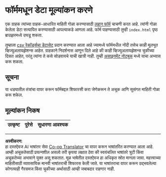 <!--
CO_OP_TRANSLATOR_METADATA:
{
  "original_hash": "f9d5a7275e046223fa6474477674b810",
  "translation_date": "2025-08-27T16:49:42+00:00",
  "source_file": "2-Working-With-Data/08-data-preparation/assignment.md",
  "language_code": "mr"
}
-->
# फॉर्ममधून डेटा मूल्यांकन करणे

एक ग्राहक त्यांच्या ग्राहक-आधारित माहिती गोळा करण्यासाठी [लहान फॉर्म](../../../../2-Working-With-Data/08-data-preparation/index.html) चाचणी करत आहे. त्यांनी गोळा केलेला डेटा सत्यापित करण्यासाठी आपल्याकडे आणला आहे. फॉर्म पाहण्यासाठी तुम्ही `index.html` पृष्ठ ब्राउझरमध्ये उघडू शकता.

तुम्हाला [csv रेकॉर्ड्सचा डेटासेट](../../../../data/form.csv) प्रदान करण्यात आला आहे ज्यामध्ये फॉर्ममधील नोंदी तसेच काही मूलभूत व्हिज्युअलायझेशन्स आहेत. ग्राहकाने निदर्शनास आणून दिले आहे की काही व्हिज्युअलायझेशन्स चुकीच्या दिसत आहेत, परंतु त्यांना ते कसे सोडवायचे याची खात्री नाही. तुम्ही [असाइनमेंट नोटबुक](assignment.ipynb) मध्ये याचा अभ्यास करू शकता.

## सूचना

या धड्यातील तंत्रांचा वापर करून फॉर्मबद्दल शिफारसी करा जेणेकरून ते अचूक आणि सुसंगत माहिती गोळा करू शकेल.

## मूल्यांकन निकष

उत्कृष्ट | पुरेसे | सुधारणा आवश्यक
--- | --- | --- |

---

**अस्वीकरण**:  
हा दस्तऐवज AI भाषांतर सेवा [Co-op Translator](https://github.com/Azure/co-op-translator) चा वापर करून भाषांतरित करण्यात आला आहे. आम्ही अचूकतेसाठी प्रयत्नशील असलो तरी कृपया लक्षात ठेवा की स्वयंचलित भाषांतरे त्रुटी किंवा अचूकतेच्या अभावाने युक्त असू शकतात. मूळ भाषेतील दस्तऐवज हा अधिकृत स्रोत मानला जावा. महत्त्वाच्या माहितीसाठी व्यावसायिक मानवी भाषांतराची शिफारस केली जाते. या भाषांतराचा वापर करून उद्भवलेल्या कोणत्याही गैरसमज किंवा चुकीच्या अर्थासाठी आम्ही जबाबदार राहणार नाही.